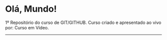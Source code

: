 # Olá, Mundo!
1º Repositório do curso de GIT/GITHUB.
Curso criado e apresentado ao vivo por: Curso em Vídeo.
<hr>
